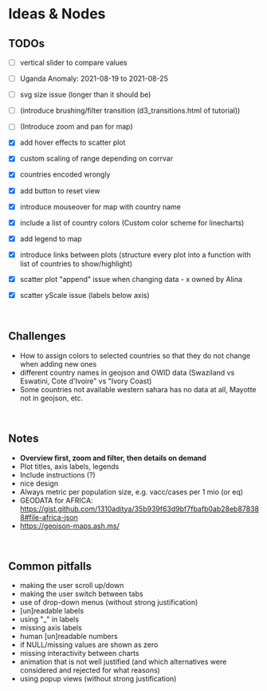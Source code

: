 # Ideas & Nodes

## TODOs
- [ ] vertical slider to compare values
- [ ] Uganda Anomaly: 2021-08-19 to 2021-08-25
- [ ] svg size issue (longer than it should be)
- [ ] (introduce brushing/filter transition (d3_transitions.html of tutorial))
- [ ] (Introduce zoom and pan for map)
- [x] add hover effects to scatter plot
- [x] custom scaling of range depending on corrvar
- [x] countries encoded wrongly
- [x] add button to reset view
- [x] introduce mouseover for map with country name
- [x] include a list of country colors (Custom color scheme for linecharts)
- [x] add legend to map
- [x] introduce links between plots (structure every plot into a function with list of countries to show/highlight)
- [x] scatter plot "append" issue when changing data - x owned by Alina
- [x] scatter yScale issue (labels below axis)


</br>


## Challenges
- How to assign colors to selected countries so that they do not change when adding new ones
- different country names in geojson and OWID data (Swaziland vs Eswatini, Cote d'Ivoire" vs "Ivory Coast)
- Some countries not available western sahara has no data at all, Mayotte not in geojson, etc.

</br>


## Notes
- **Overview first, zoom and filter, then details on demand**
- Plot titles, axis labels, legends
- Include instructions  (?)
- nice design
- Always metric per population size, e.g. vacc/cases per 1 mio (or eq)
- GEODATA for AFRICA: https://gist.github.com/1310aditya/35b939f63d9bf7fbafb0ab28eb878388#file-africa-json
- https://geojson-maps.ash.ms/

</br>


## Common pitfalls
- making the user scroll up/down
- making the user switch between tabs
- use of drop-down menus (without strong justification)
- [un]readable labels
- using "_" in labels
- missing axis labels
- human [un]readable numbers
- if NULL/missing values are shown as zero
- missing interactivity between charts
- animation that is not well justified (and which alternatives were considered and rejected for what reasons)
- using popup views (without strong justification)

